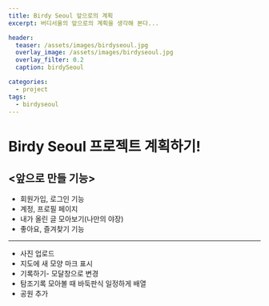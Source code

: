 ```yaml
---
title: Birdy Seoul 앞으로의 계획
excerpt: 버디서울의 앞으로의 계획을 생각해 본다...

header:
  teaser: /assets/images/birdyseoul.jpg
  overlay_image: /assets/images/birdyseoul.jpg
  overlay_filter: 0.2
  caption: birdySeoul

categories:
  - project
tags:
  - birdyseoul
---
```


# Birdy Seoul 프로젝트 계획하기!

## <앞으로 만들 기능>

- 회원가입, 로그인 기능
- 계정, 프로필 페이지
- 내가 올린 글 모아보기(나만의 야장)
- 좋아요, 즐겨찾기 기능

---

- 사진 업로드
- 지도에 새 모양 마크 표시
- 기록하기- 모달창으로 변경
- 탐조기록 모아볼 때 바둑판식 일정하게 배열
- 공원 추가
